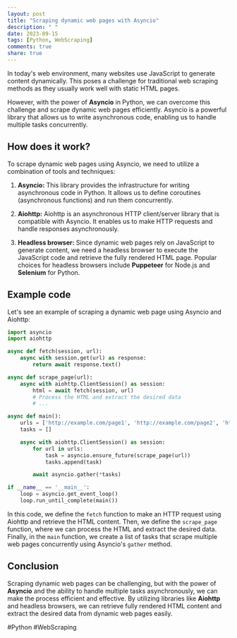 ```yaml
---
layout: post
title: "Scraping dynamic web pages with Asyncio"
description: " "
date: 2023-09-15
tags: [Python, WebScraping]
comments: true
share: true
---
```


In today's web environment, many websites use JavaScript to generate content dynamically. This poses a challenge for traditional web scraping methods as they usually work well with static HTML pages.

However, with the power of **Asyncio** in Python, we can overcome this challenge and scrape dynamic web pages efficiently. Asyncio is a powerful library that allows us to write asynchronous code, enabling us to handle multiple tasks concurrently.

## How does it work?

To scrape dynamic web pages using Asyncio, we need to utilize a combination of tools and techniques:

1. **Asyncio:** This library provides the infrastructure for writing asynchronous code in Python. It allows us to define coroutines (asynchronous functions) and run them concurrently.

2. **Aiohttp:** Aiohttp is an asynchronous HTTP client/server library that is compatible with Asyncio. It enables us to make HTTP requests and handle responses asynchronously.

3. **Headless browser:** Since dynamic web pages rely on JavaScript to generate content, we need a headless browser to execute the JavaScript code and retrieve the fully rendered HTML page. Popular choices for headless browsers include **Puppeteer** for Node.js and **Selenium** for Python.

## Example code

Let's see an example of scraping a dynamic web page using Asyncio and Aiohttp:

```python
import asyncio
import aiohttp

async def fetch(session, url):
    async with session.get(url) as response:
        return await response.text()

async def scrape_page(url):
    async with aiohttp.ClientSession() as session:
        html = await fetch(session, url)
        # Process the HTML and extract the desired data
        # ...

async def main():
    urls = ['http://example.com/page1', 'http://example.com/page2', 'http://example.com/page3']
    tasks = []

    async with aiohttp.ClientSession() as session:
        for url in urls:
            task = asyncio.ensure_future(scrape_page(url))
            tasks.append(task)

        await asyncio.gather(*tasks)

if __name__ == '__main__':
    loop = asyncio.get_event_loop()
    loop.run_until_complete(main())
```

In this code, we define the `fetch` function to make an HTTP request using Aiohttp and retrieve the HTML content. Then, we define the `scrape_page` function, where we can process the HTML and extract the desired data. Finally, in the `main` function, we create a list of tasks that scrape multiple web pages concurrently using Asyncio's `gather` method.

## Conclusion

Scraping dynamic web pages can be challenging, but with the power of **Asyncio** and the ability to handle multiple tasks asynchronously, we can make the process efficient and effective. By utilizing libraries like **Aiohttp** and headless browsers, we can retrieve fully rendered HTML content and extract the desired data from dynamic web pages easily.

#Python #WebScraping